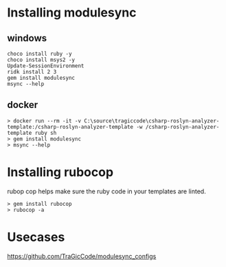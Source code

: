 # Installing modulesync


## windows

```
choco install ruby -y
choco install msys2 -y
Update-SessionEnvironment
ridk install 2 3
gem install modulesync
msync --help
```

## docker
```
> docker run --rm -it -v C:\source\tragiccode\csharp-roslyn-analyzer-template:/csharp-roslyn-analyzer-template -w /csharp-roslyn-analyzer-template ruby sh
> gem install modulesync
> msync --help
```

# Installing rubocop

rubop cop helps make sure the ruby code in your templates are linted.

```
> gem install rubocop
> rubocop -a
```

# Usecases

https://github.com/TraGicCode/modulesync_configs
